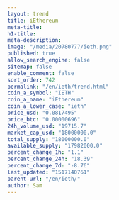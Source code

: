 ```yaml
---
layout: trend
title: iEthereum
meta-title: 
h1-title: 
meta-description: 
image: "/media/20780777/ieth.png"
published: true
allow_search_engine: false
sitemap: false
enable_comment: false
sort_order: 742
permalink: "/en/ieth/trend.html"
coin_a_symbol: "IETH"
coin_a_name: "iEthereum"
coin_a_lower_case: "ieth"
price_usd: "0.0817495"
price_btc: "0.00000696"
24h_volume_usd: "19715.7"
market_cap_usd: "18000000.0"
total_supply: "18000000.0"
available_supply: "17982000.0"
percent_change_1h: "1.1"
percent_change_24h: "18.39"
percent_change_7d: "-8.76"
last_updated: "1517140761"
parent-url: "/en/ieth/"
author: Sam
---
```


